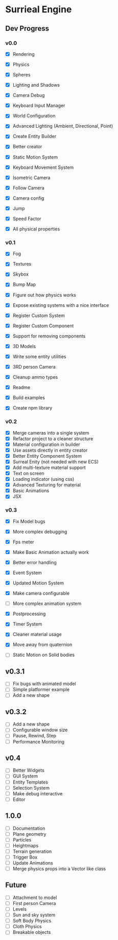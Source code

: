 # Surrieal Engine

## Dev Progress

### v0.0

- [x] Rendering
- [x] Physics
- [x] Spheres
- [x] Lighting and Shadows
- [x] Camera Debug

- [x] Keyboard Input Manager
- [x] World Configuration
- [x] Advanced Lighting (Ambient, Directional, Point)
- [x] Create Entity Builder
- [x] Better creator

- [x] Static Motion System
- [x] Keyboard Movement System
- [x] Isometric Camera
- [x] Follow Camera
- [x] Camera config

- [x] Jump
- [x] Speed Factor
- [x] All physical properties

### v0.1

- [x] Fog
- [x] Textures
- [x] Skybox
- [x] Bump Map
- [x] Figure out how physics works

- [x] Expose existing systems with a nice interface
- [x] Register Custom System
- [x] Register Custom Component
- [x] Support for removing components

- [x] 3D Models
- [x] Write some entity utilities
- [x] 3RD person Camera

- [x] Cleanup ammo types
- [x] Readme
- [x] Build examples
- [x] Create npm library

### v0.2

- [x] Merge cameras into a single system
- [x] Refactor project to a cleaner structure
- [x] Material configuration in builder
- [x] Use assets directly in entity creator
- [x] Better Entity Component System
- [x] Surreal Enity (not needed with new ECS)
- [x] Add multi-texture material support
- [x] Text on screen
- [x] Loading indicator (using css)
- [x] Advanced Texturing for material
- [x] Basic Animations
- [x] JSX

### v0.3

- [x] Fix Model bugs
- [x] More complex debugging
- [x] Fps meter
- [x] Make Basic Animation actually work
- [x] Better error handling

- [x] Event System
- [x] Updated Motion System
- [x] Make camera configurable
- [ ] More complex animation system

- [x] Postprocessing
- [x] Timer System

- [x] Cleaner material usage
- [x] Move away from quaternion

- [ ] Static Motion on Solid bodies

## v0.3.1

- [ ] Fix bugs with animated model
- [ ] Simple platformer example
- [ ] Add a new shape

## v0.3.2

- [ ] Add a new shape
- [ ] Configurable window size
- [ ] Pause, Rewind, Step
- [ ] Performance Monitoring

## v0.4

- [ ] Better Widgets
- [ ] GUI System
- [ ] Entity Templates
- [ ] Selection System
- [ ] Make debug interactive
- [ ] Editor

## 1.0.0

- [ ] Documentation
- [ ] Plane geometry
- [ ] Particles
- [ ] Heightmaps
- [ ] Terrain generation
- [ ] Trigger Box
- [ ] Update Animations
- [ ] Merge physics props into a Vector like class

## Future

- [ ] Attachment to model
- [ ] First person Camera
- [ ] Levels
- [ ] Sun and sky system
- [ ] Soft Body Physics
- [ ] Cloth Physics
- [ ] Breakable objects
